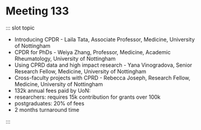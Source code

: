 # Meeting 133

<Meeting index="133" members="Wang and 44 others" date="15 Jun 2021 10:00">

::: slot topic

- Introducing CPDR - Laila Tata, Associate Professor, Medicine, University of Nottingham
- CPDR for PhDs - Weiya Zhang, Professor, Medicine, Academic Rheumatology, University of Nottingham
- Using CPRD data and high impact research - Yana Vinogradova, Senior Research Fellow, Medicine, University of Nottingham
- Cross-faculty projects with CPRD - Rebecca Joseph, Research Fellow, Medicine, University of Nottingham
- 132k annual fees paid by UoN:
 - researchers: requires 15k contribution for grants over 100k
 - postgraduates: 20% of fees
- 2 months turnaround time

:::

</Meeting>
